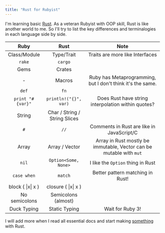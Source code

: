 ```yaml
---
title: "Rust for Rubyist"
---
```


I'm learning basic [Rust][1]. As a veteran Rubyist with OOP skill, Rust is like another world to me. So I'll try to list the key differences and terminalogies in each language side by side.

| Ruby   | Rust | Note |
| :-------------: | :----------: | :-------: |
| Class/Module | Type/Trait   | Traits are more like Interfaces |
| `rake`   | `cargo` |
| Gems | Crates |
| - | Macros | Ruby has Metaprogramming, but I don't think it's the same. |
| `def` | `fn` |
| `print "#{var}"` | `println!("{}", var)` | Does Rust have string interpolation within quotes? | |
| String | Char / String / String Slices |
| `#` | `//` | Comments in Rust are like in JavaScript/C |
| Array | Array / Vector | Array in Rust mostly be immutable, Vector can be mutable with `mut` |
| `nil` | `Option<Some, None>` | I like the `Option` thing in Rust |
| `case when` | `match` | Better pattern matching in Rust! |
| block { \|x\| x } | closure ( \|x\| x ) |
| No semicolons | Semicolons (almost) |
| Duck Typing | Static Typing | Wait for Ruby 3! |

I will add more when I read all essential docs and start making [something][2] with Rust.

[1]: https://www.rust-lang.org/
[2]: /toward-a-more-useful-thai-keyboard-layout
